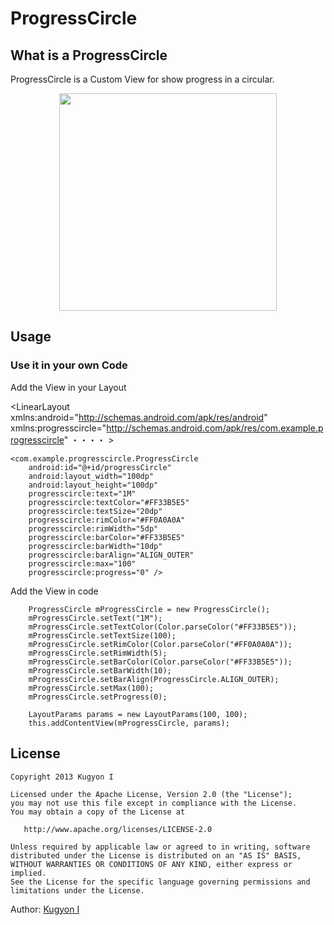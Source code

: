 ProgressCircle
==============

## What is a ProgressCircle

ProgressCircle is a Custom View for show progress in a circular.


<div align="center">
  <img width="348px" src="https://github.com/FattyRabbit/ProgressCircle/raw/master/screenshot1.png"/>
</div>


## Usage

### Use it in your own Code

Add the View in your Layout

<LinearLayout xmlns:android="http://schemas.android.com/apk/res/android"
    xmlns:progresscircle="http://schemas.android.com/apk/res/com.example.progresscircle"
    ・・・・ >

    <com.example.progresscircle.ProgressCircle
        android:id="@+id/progressCircle"
        android:layout_width="100dp"
        android:layout_height="100dp"
        progresscircle:text="1M"
        progresscircle:textColor="#FF33B5E5"
        progresscircle:textSize="20dp"
        progresscircle:rimColor="#FF0A0A0A"
        progresscircle:rimWidth="5dp"
        progresscircle:barColor="#FF33B5E5"
        progresscircle:barWidth="10dp"
        progresscircle:barAlign="ALIGN_OUTER"
        progresscircle:max="100"
        progresscircle:progress="0" />

</LinearLayout>

Add the View in code

		ProgressCircle mProgressCircle = new ProgressCircle();
		mProgressCircle.setText("1M");
		mProgressCircle.setTextColor(Color.parseColor("#FF33B5E5"));
		mProgressCircle.setTextSize(100);
		mProgressCircle.setRimColor(Color.parseColor("#FF0A0A0A"));
		mProgressCircle.setRimWidth(5);
		mProgressCircle.setBarColor(Color.parseColor("#FF33B5E5"));
		mProgressCircle.setBarWidth(10);
		mProgressCircle.setBarAlign(ProgressCircle.ALIGN_OUTER);
		mProgressCircle.setMax(100);
		mProgressCircle.setProgress(0);

		LayoutParams params = new LayoutParams(100, 100);
		this.addContentView(mProgressCircle, params);

## License

    Copyright 2013 Kugyon I

    Licensed under the Apache License, Version 2.0 (the "License");
    you may not use this file except in compliance with the License.
    You may obtain a copy of the License at

       http://www.apache.org/licenses/LICENSE-2.0

    Unless required by applicable law or agreed to in writing, software
    distributed under the License is distributed on an "AS IS" BASIS,
    WITHOUT WARRANTIES OR CONDITIONS OF ANY KIND, either express or implied.
    See the License for the specific language governing permissions and
    limitations under the License.


Author: [Kugyon I](https://plus.google.com/107785783803600614558/posts)
